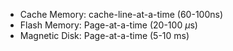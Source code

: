 - Cache Memory: cache-line-at-a-time (60-100ns)
- Flash Memory: Page-at-a-time (20-100 $\mu$s)
- Magnetic Disk: Page-at-a-time (5-10 ms)

